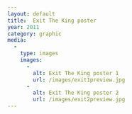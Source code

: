```yaml
---
layout: default
title:  Exit The King poster
year: 2011
category: graphic
media:
  -
    type: images
    images:
      -
        alt: Exit The King poster 1
        url: /images/exit1preview.jpg
      -
        alt: Exit The King poster 2
        url: /images/exit2preview.jpg
---
```

